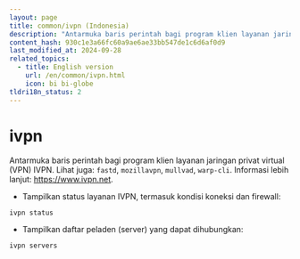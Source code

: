 ```yaml
---
layout: page
title: common/ivpn (Indonesia)
description: "Antarmuka baris perintah bagi program klien layanan jaringan privat virtual (VPN) IVPN."
content_hash: 930c1e3a66fc60a9ae6ae33bb547de1c6d6af0d9
last_modified_at: 2024-09-28
related_topics:
  - title: English version
    url: /en/common/ivpn.html
    icon: bi bi-globe
tldri18n_status: 2
---
```

# ivpn

Antarmuka baris perintah bagi program klien layanan jaringan privat virtual (VPN) IVPN.
Lihat juga: `fastd`, `mozillavpn`, `mullvad`, `warp-cli`.
Informasi lebih lanjut: <https://www.ivpn.net>.

- Tampilkan status layanan IVPN, termasuk kondisi koneksi dan firewall:

`ivpn status`

- Tampilkan daftar peladen (server) yang dapat dihubungkan:

`ivpn servers`
